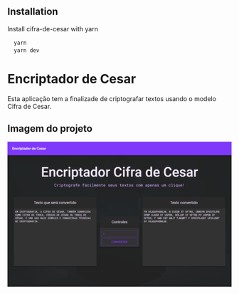 ## Installation

Install cifra-de-cesar with yarn

```bash
  yarn
  yarn dev
```

# Encriptador de Cesar

Esta aplicação tem a finalizade de criptografar textos usando o modelo Cifra de Cesar.

## Imagem do projeto

![App Screenshot](https://raw.githubusercontent.com/caiousper2011/cifra-de-cesar/master/assets/project_running.png)
